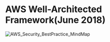 # AWS Well-Architected Framework(June 2018)

![AWS_Security_BestPractice_MindMap](https://github.com/mikoSL/AWS_Certifications/blob/master/AWS_Certified_Developer_Associate/AWS_Security_Best_Practices/pic/AWS_Well_Architected_Framework_MindMap.png)
